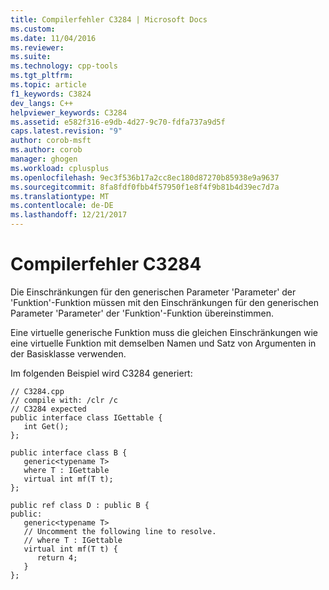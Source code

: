 ```yaml
---
title: Compilerfehler C3284 | Microsoft Docs
ms.custom: 
ms.date: 11/04/2016
ms.reviewer: 
ms.suite: 
ms.technology: cpp-tools
ms.tgt_pltfrm: 
ms.topic: article
f1_keywords: C3824
dev_langs: C++
helpviewer_keywords: C3284
ms.assetid: e582f316-e9db-4d27-9c70-fdfa737a9d5f
caps.latest.revision: "9"
author: corob-msft
ms.author: corob
manager: ghogen
ms.workload: cplusplus
ms.openlocfilehash: 9ec3f536b17a2cc8ec180d87270b85938e9a9637
ms.sourcegitcommit: 8fa8fdf0fbb4f57950f1e8f4f9b81b4d39ec7d7a
ms.translationtype: MT
ms.contentlocale: de-DE
ms.lasthandoff: 12/21/2017
---
```

# <a name="compiler-error-c3284"></a>Compilerfehler C3284
Die Einschränkungen für den generischen Parameter 'Parameter' der 'Funktion'-Funktion müssen mit den Einschränkungen für den generischen Parameter 'Parameter' der 'Funktion'-Funktion übereinstimmen.  
  
 Eine virtuelle generische Funktion muss die gleichen Einschränkungen wie eine virtuelle Funktion mit demselben Namen und Satz von Argumenten in der Basisklasse verwenden.  
  
 Im folgenden Beispiel wird C3284 generiert:  
  
```  
// C3284.cpp  
// compile with: /clr /c  
// C3284 expected  
public interface class IGettable {  
   int Get();  
};  
  
public interface class B {  
   generic<typename T>  
   where T : IGettable  
   virtual int mf(T t);  
};  
  
public ref class D : public B {  
public:  
   generic<typename T>  
   // Uncomment the following line to resolve.  
   // where T : IGettable  
   virtual int mf(T t) {  
      return 4;  
   }  
};  
```